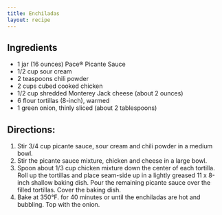 ```yaml
---
title: Enchiladas
layout: recipe
---
```


## Ingredients
* 1 jar (16 ounces) Pace® Picante Sauce
* 1/2 cup sour cream
* 2 teaspoons chili powder
* 2 cups cubed cooked chicken
* 1/2 cup shredded Monterey Jack cheese (about 2 ounces)
* 6 flour tortillas (8-inch), warmed
* 1 green onion, thinly sliced (about 2 tablespoons)

## Directions:
1. Stir 3/4 cup picante sauce, sour cream and chili powder in a medium bowl.
2. Stir the picante sauce mixture, chicken and cheese in a large bowl.
3. Spoon about 1/3 cup chicken mixture down the center of each tortilla. Roll up the tortillas and place seam-side up in a lightly greased 11 x 8-inch shallow baking dish. Pour the remaining picante sauce over the filled tortillas. Cover the baking dish.
4. Bake at 350°F. for 40 minutes or until the enchiladas are hot and bubbling. Top with the onion.
